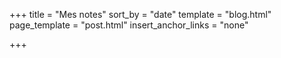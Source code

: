 +++
title = "Mes notes"
sort_by = "date"
template = "blog.html"
page_template = "post.html"
insert_anchor_links = "none"

+++
